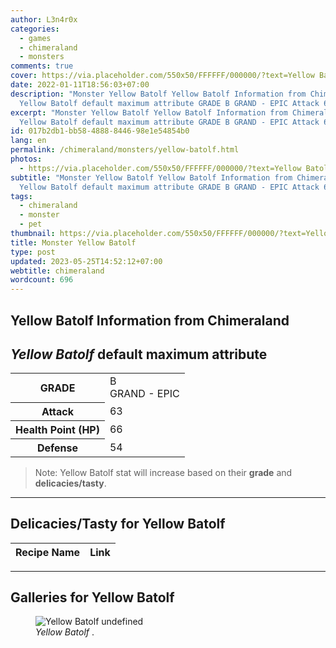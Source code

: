 ```yaml
---
author: L3n4r0x
categories:
  - games
  - chimeraland
  - monsters
comments: true
cover: https://via.placeholder.com/550x50/FFFFFF/000000/?text=Yellow Batolf
date: 2022-01-11T18:56:03+07:00
description: "Monster Yellow Batolf Yellow Batolf Information from Chimeraland
  Yellow Batolf default maximum attribute GRADE B GRAND - EPIC Attack 63 "
excerpt: "Monster Yellow Batolf Yellow Batolf Information from Chimeraland
  Yellow Batolf default maximum attribute GRADE B GRAND - EPIC Attack 63 "
id: 017b2db1-bb58-4888-8446-98e1e54854b0
lang: en
permalink: /chimeraland/monsters/yellow-batolf.html
photos:
  - https://via.placeholder.com/550x50/FFFFFF/000000/?text=Yellow Batolf
subtitle: "Monster Yellow Batolf Yellow Batolf Information from Chimeraland
  Yellow Batolf default maximum attribute GRADE B GRAND - EPIC Attack 63 "
tags:
  - chimeraland
  - monster
  - pet
thumbnail: https://via.placeholder.com/550x50/FFFFFF/000000/?text=Yellow Batolf
title: Monster Yellow Batolf
type: post
updated: 2023-05-25T14:52:12+07:00
webtitle: chimeraland
wordcount: 696
---
```


<link
  rel="stylesheet"
  href="https://rawcdn.githack.com/dimaslanjaka/Web-Manajemen/870a349/css/bootstrap-5-3-0-alpha3-wrapper.css"
/>
<section id="bootstrap-wrapper">
  <div data-bs-theme="dark">
    <h2>Yellow Batolf Information from Chimeraland</h2>
    <h2 id="attribute"><i>Yellow Batolf</i> default maximum attribute</h2>
    <div class="row">
      <div class="col mb-2">
        <div class="card">
          <div class="card-body">
            <table>
              <tr>
                <th>GRADE</th>
                <td>B <br /><span class="text-purple">GRAND - EPIC</span></td>
              </tr>
              <tr>
                <th>Attack</th>
                <td>63</td>
              </tr>
              <tr>
                <th>Health Point (HP)</th>
                <td>66</td>
              </tr>
              <tr>
                <th>Defense</th>
                <td>54</td>
              </tr>
            </table>
          </div>
        </div>
      </div>
    </div>
    <blockquote class="bd-callout bd-callout-warning">
      Note: Yellow Batolf stat will increase based on their <b>grade</b> and
      <b>delicacies/tasty</b>.
    </blockquote>
    <hr />
    <h2 id="delicacies">Delicacies/Tasty for Yellow Batolf</h2>
    <div class="card">
      <div class="card-body">
        <div class="table-responsive">
          <table class="table table-striped">
            <thead>
              <tr>
                <th>Recipe Name</th>
                <th>Link</th>
              </tr>
            </thead>
            <tbody></tbody>
          </table>
        </div>
      </div>
    </div>
    <hr />
    <div id="gallery">
      <h2>Galleries for Yellow Batolf</h2>
      <div class="row">
        <div class="col-lg-6 col-12">
          <figure>
            <img
              src="https://www.webmanajemen.com/undefined"
              alt="Yellow Batolf undefined"
            />
            <figcaption style="word-wrap: break-word">
              <i>Yellow Batolf</i> .
            </figcaption>
          </figure>
        </div>
      </div>
    </div>
  </div>
</section>